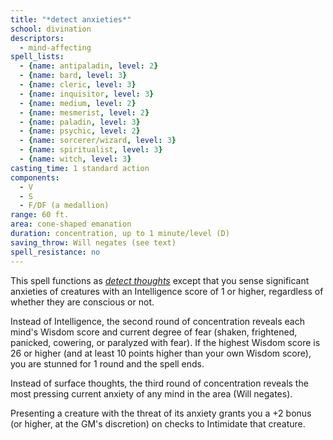 ```yaml
---
title: "*detect anxieties*"
school: divination
descriptors:
  - mind-affecting
spell_lists:
  - {name: antipaladin, level: 2}
  - {name: bard, level: 3}
  - {name: cleric, level: 3}
  - {name: inquisitor, level: 3}
  - {name: medium, level: 2}
  - {name: mesmerist, level: 2}
  - {name: paladin, level: 3}
  - {name: psychic, level: 2}
  - {name: sorcerer/wizard, level: 3}
  - {name: spiritualist, level: 3}
  - {name: witch, level: 3}
casting_time: 1 standard action
components:
  - V
  - S
  - F/DF (a medallion)
range: 60 ft.
area: cone-shaped emanation
duration: concentration, up to 1 minute/level (D)
saving_throw: Will negates (see text)
spell_resistance: no
---
```


This spell functions as [*detect thoughts*](/spells/detect-thoughts/) except that you sense significant anxieties of creatures with an Intelligence score of 1 or higher, regardless of whether they are conscious or not.

Instead of Intelligence, the second round of concentration reveals each mind's Wisdom score and current degree of fear (shaken, frightened, panicked, cowering, or paralyzed with fear). If the highest Wisdom score is 26 or higher (and at least 10 points higher than your own Wisdom score), you are stunned for 1 round and the spell ends.

Instead of surface thoughts, the third round of concentration reveals the most pressing current anxiety of any mind in the area (Will negates).

Presenting a creature with the threat of its anxiety grants you a +2 bonus (or higher, at the GM's discretion) on checks to Intimidate that creature.

